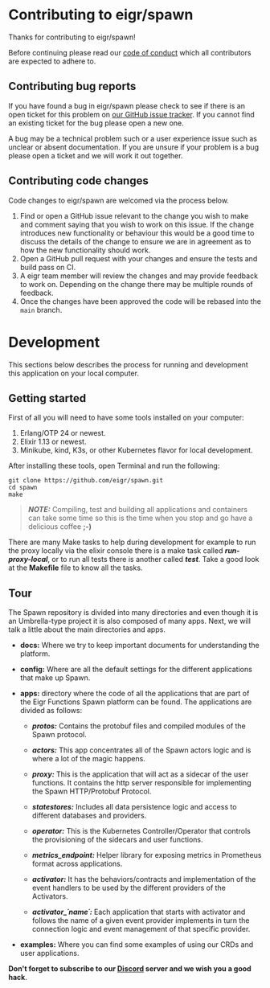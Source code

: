 # Contributing to eigr/spawn

Thanks for contributing to eigr/spawn!

Before continuing please read our [code of conduct][code-of-conduct] which all
contributors are expected to adhere to.

[code-of-conduct]: https://github.com/eigr/spawn/blob/master/CODE_OF_CONDUCT.md


## Contributing bug reports

If you have found a bug in eigr/spawn please check to see if there is an open
ticket for this problem on [our GitHub issue tracker][issues]. If you cannot
find an existing ticket for the bug please open a new one.

[issues]: https://github.com/eigr/spawn/issues

A bug may be a technical problem such or a user experience issue such as
unclear or absent documentation. If you are unsure if your problem is a bug
please open a ticket and we will work it out together.


## Contributing code changes

Code changes to eigr/spawn are welcomed via the process below.

1. Find or open a GitHub issue relevant to the change you wish to make and
   comment saying that you wish to work on this issue. If the change
   introduces new functionality or behaviour this would be a good time to
   discuss the details of the change to ensure we are in agreement as to how
   the new functionality should work.
2. Open a GitHub pull request with your changes and ensure the tests and build
   pass on CI.
3. A eigr team member will review the changes and may provide feedback to
   work on. Depending on the change there may be multiple rounds of feedback.
4. Once the changes have been approved the code will be rebased into the
   `main` branch.

# Development

This sections below describes the process for running and development this application on your local computer.

## Getting started

First of all you will need to have some tools installed on your computer:

1. Erlang/OTP 24 or newest.
2. Elixir 1.13 or newest.
3. Minikube, kind, K3s, or other Kubernetes flavor for local development.

After installing these tools, open Terminal and run the following:

```shell
git clone https://github.com/eigr/spawn.git
cd spawn
make
```

> **_NOTE:_** Compiling, test and building all applications and containers can take some time so this is the time when you stop and go have a delicious coffee **;-)**

There are many Make tasks to help during development for example to run the proxy locally via the elixir console there is a make task called ***run-proxy-local***, or to run all tests there is another called ***test***. Take a good look at the **Makefile** file to know all the tasks.

## Tour

The Spawn repository is divided into many directories and even though it is an Umbrella-type project it is also composed of many apps. Next, we will talk a little about the main directories and apps.

* **docs:** Where we try to keep important documents for understanding the platform.

* **config:** Where are all the default settings for the different applications that make up Spawn.

* **apps:** directory where the code of all the applications that are part of the Eigr Functions Spawn platform can be found. The applications are divided as follows:

    * ***protos:*** Contains the protobuf files and compiled modules of the Spawn protocol.

    * ***actors:*** This app concentrates all of the Spawn actors logic and is where a lot of the magic happens.

    * ***proxy:*** This is the application that will act as a sidecar of the user functions. It contains the http server responsible for implementing the Spawn HTTP/Protobuf Protocol.

    * ***statestores:*** Includes all data persistence logic and access to different databases and providers.

    * ***operator:*** This is the Kubernetes Controller/Operator that controls the provisioning of the sidecars and user functions.

    * ***metrics_endpoint:*** Helper library for exposing metrics in Prometheus format across applications.

    * ***activator:*** It has the behaviors/contracts and implementation of the event handlers to be used by the different providers of the Activators.

    * ***activator_´name´:*** Each application that starts with activator and follows the name of a given event provider implements in turn the connection logic and event management of that specific provider.

* **examples:** Where you can find some examples of using our CRDs and user applications.

**Don't forget to subscribe to our [Discord](https://discord.gg/2PcshvfS93) server and we wish you a good hack**.